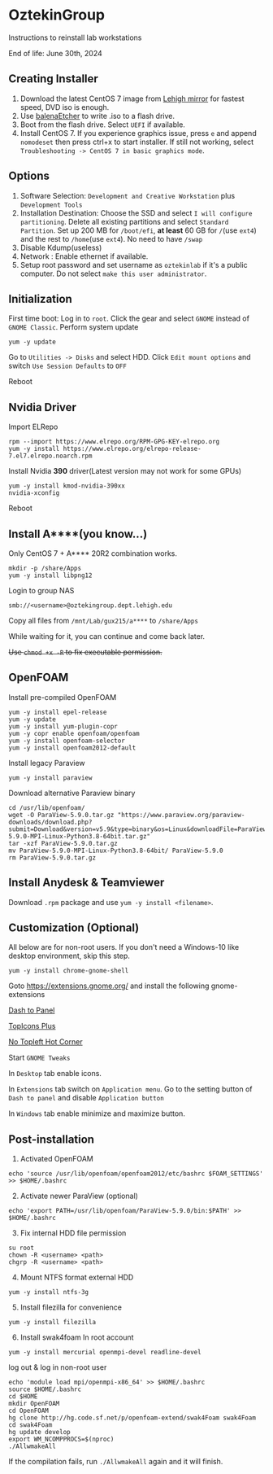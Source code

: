 # OztekinGroup
Instructions to reinstall lab workstations

End of life: June 30th, 2024
## Creating Installer
1. Download the latest CentOS 7 image from [Lehigh mirror](http://linux.cc.lehigh.edu/centos/7/isos/x86_64/) for fastest speed, DVD iso is enough.
2. Use [balenaEtcher](https://www.balena.io/etcher/) to write .iso to a flash drive.
3. Boot from the flash drive. Select `UEFI` if available.
4. Install CentOS 7. If you experience graphics issue, press `e` and append `nomodeset` then press ctrl+x to start installer. If still not working, select `Troubleshooting -> CentOS 7 in basic graphics mode`.
## Options
1. Software Selection: `Development and Creative Workstation` plus `Development Tools`
2. Installation Destination: Choose the SSD and select `I will configure partitioning`. Delete all existing partitions and select `Standard Partition`. Set up 200 MB for `/boot/efi`, **at least** 60 GB for `/`(use `ext4`) and the rest to `/home`(use `ext4`). No need to have `/swap`
3. Disable Kdump(useless)
4. Network : Enable ethernet if available.
5. Setup root password and set username as `oztekinlab` if it's a public computer. Do not select `make this user administrator`.

## Initialization
First time boot: Log in to `root`. Click the gear and select `GNOME` instead of `GNOME Classic`.
Perform system update
```
yum -y update
```
Go to `Utilities -> Disks` and select HDD. Click `Edit mount options` and switch `Use Session Defaults` to `OFF`

Reboot

## Nvidia Driver
Import ELRepo
```
rpm --import https://www.elrepo.org/RPM-GPG-KEY-elrepo.org
yum -y install https://www.elrepo.org/elrepo-release-7.el7.elrepo.noarch.rpm
```
Install Nvidia **390** driver(Latest version may not work for some GPUs)
```
yum -y install kmod-nvidia-390xx
nvidia-xconfig
```
Reboot

## Install A****(you know...)
Only CentOS 7 + A**** 20R2 combination works.
```
mkdir -p /share/Apps
yum -y install libpng12
```
Login to group NAS
```
smb://<username>@oztekingroup.dept.lehigh.edu
```
Copy all files from `/mnt/Lab/gux215/a****` to `/share/Apps`

While waiting for it, you can continue and come back later.

~~Use `chmod +x -R` to fix executable permission.~~

## OpenFOAM
Install pre-compiled OpenFOAM
```
yum -y install epel-release
yum -y update
yum -y install yum-plugin-copr
yum -y copr enable openfoam/openfoam
yum -y install openfoam-selector
yum -y install openfoam2012-default
```
Install legacy Paraview
```
yum -y install paraview
```
Download alternative Paraview binary
```
cd /usr/lib/openfoam/
wget -O ParaView-5.9.0.tar.gz "https://www.paraview.org/paraview-downloads/download.php?submit=Download&version=v5.9&type=binary&os=Linux&downloadFile=ParaView-5.9.0-MPI-Linux-Python3.8-64bit.tar.gz"
tar -xzf ParaView-5.9.0.tar.gz 
mv ParaView-5.9.0-MPI-Linux-Python3.8-64bit/ ParaView-5.9.0
rm ParaView-5.9.0.tar.gz 
```
## Install Anydesk & Teamviewer
Download `.rpm` package and use `yum -y install <filename>`.

## Customization (Optional)
All below are for non-root users.
If you don't need a Windows-10 like desktop environment, skip this step.
```
yum -y install chrome-gnome-shell
```
Goto https://extensions.gnome.org/ and install the following gnome-extensions

[Dash to Panel](https://extensions.gnome.org/extension/1160/dash-to-panel/)

[TopIcons Plus](https://extensions.gnome.org/extension/1031/topicons/)

[No Topleft Hot Corner](https://extensions.gnome.org/extension/118/no-topleft-hot-corner/)

Start `GNOME Tweaks`

In `Desktop` tab enable icons.

In `Extensions` tab switch on `Application menu`. Go to the setting button of `Dash to panel` and disable `Application button`

In `Windows` tab enable minimize and maximize button.

## Post-installation
1. Activated OpenFOAM
```
echo 'source /usr/lib/openfoam/openfoam2012/etc/bashrc $FOAM_SETTINGS' >> $HOME/.bashrc
```
2. Activate newer ParaView (optional)
```
echo 'export PATH=/usr/lib/openfoam/ParaView-5.9.0/bin:$PATH' >> $HOME/.bashrc
```
3. Fix internal HDD file permission
```
su root
chown -R <username> <path>
chgrp -R <username> <path>
```
4. Mount NTFS format external HDD
```
yum -y install ntfs-3g
```
5. Install filezilla for convenience
```
yum -y install filezilla
```
6. Install swak4foam
In root account
```
yum -y install mercurial openmpi-devel readline-devel
```
log out & log in non-root user
```
echo 'module load mpi/openmpi-x86_64' >> $HOME/.bashrc
source $HOME/.bashrc
cd $HOME
mkdir OpenFOAM
cd OpenFOAM
hg clone http://hg.code.sf.net/p/openfoam-extend/swak4Foam swak4Foam
cd swak4Foam
hg update develop
export WM_NCOMPPROCS=$(nproc)
./AllwmakeAll
```
If the compilation fails, run `./AllwmakeAll` again and it will finish.
